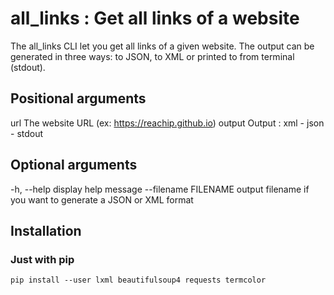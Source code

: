 # all_links : Get all links of a website

The all_links CLI let you get all links of a given website.
The output can be generated in three ways: to JSON, to XML or printed to from terminal (stdout).

## Positional arguments

url                  The website URL (ex: https://reachip.github.io)
output               Output : xml - json - stdout

## Optional arguments

-h, --help           display help message
--filename FILENAME  output filename if you want to generate a JSON or XML format 

## Installation

### Just with pip

```
pip install --user lxml beautifulsoup4 requests termcolor
```
